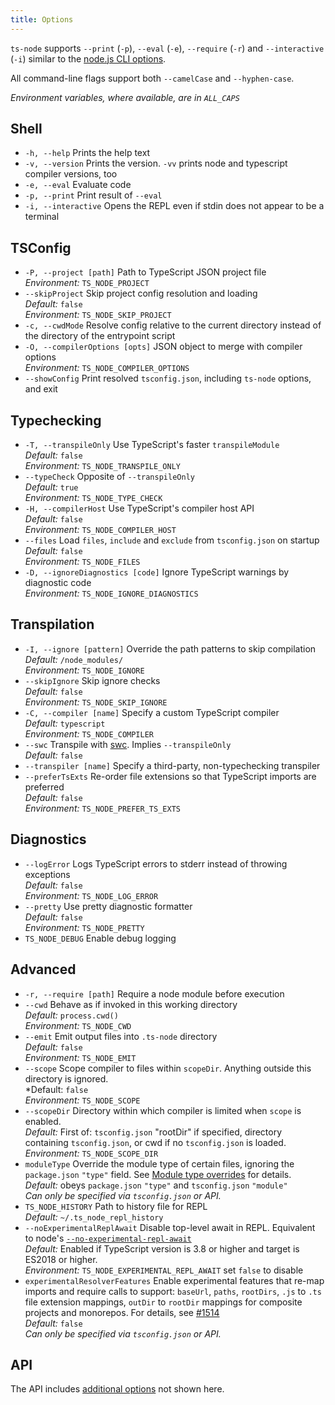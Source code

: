 ```yaml
---
title: Options
---
```


`ts-node` supports `--print` (`-p`), `--eval` (`-e`), `--require` (`-r`) and `--interactive` (`-i`) similar to the [node.js CLI options](https://nodejs.org/api/cli.html).

All command-line flags support both `--camelCase` and `--hyphen-case`.

_Environment variables, where available, are in `ALL_CAPS`_

## Shell

-  `-h, --help`   Prints the help text
-  `-v, --version`   Prints the version. `-vv` prints node and typescript compiler versions, too
-  `-e, --eval`   Evaluate code
-  `-p, --print`   Print result of `--eval`
-  `-i, --interactive`   Opens the REPL even if stdin does not appear to be a terminal

## TSConfig

-  `-P, --project [path]`   Path to TypeScript JSON project file <br/>*Environment:* `TS_NODE_PROJECT`
-  `--skipProject`   Skip project config resolution and loading <br/>*Default:* `false` <br/>*Environment:* `TS_NODE_SKIP_PROJECT`
-  `-c, --cwdMode`   Resolve config relative to the current directory instead of the directory of the entrypoint script
-  `-O, --compilerOptions [opts]`   JSON object to merge with compiler options <br/>*Environment:* `TS_NODE_COMPILER_OPTIONS`
-  `--showConfig`   Print resolved `tsconfig.json`, including `ts-node` options, and exit

## Typechecking

-  `-T, --transpileOnly`   Use TypeScript's faster `transpileModule` <br/>*Default:* `false` <br/>*Environment:* `TS_NODE_TRANSPILE_ONLY`
-  `--typeCheck`   Opposite of `--transpileOnly` <br/>*Default:* `true`<br/>*Environment:* `TS_NODE_TYPE_CHECK`
-  `-H, --compilerHost`   Use TypeScript's compiler host API <br/>*Default:* `false` <br/>*Environment:* `TS_NODE_COMPILER_HOST`
-  `--files`   Load `files`, `include` and `exclude` from `tsconfig.json` on startup <br/>*Default:* `false` <br/>*Environment:* `TS_NODE_FILES`
-  `-D, --ignoreDiagnostics [code]`   Ignore TypeScript warnings by diagnostic code <br/>*Environment:* `TS_NODE_IGNORE_DIAGNOSTICS`

## Transpilation

-  `-I, --ignore [pattern]`   Override the path patterns to skip compilation <br/>*Default:* `/node_modules/` <br/>*Environment:* `TS_NODE_IGNORE`
-  `--skipIgnore`   Skip ignore checks <br/>*Default:* `false` <br/>*Environment:* `TS_NODE_SKIP_IGNORE`
-  `-C, --compiler [name]`   Specify a custom TypeScript compiler <br/>*Default:* `typescript` <br/>*Environment:* `TS_NODE_COMPILER`
-  `--swc`   Transpile with [swc](./transpilers.md#swc).  Implies `--transpileOnly` <br/>*Default:* `false`
-  `--transpiler [name]`   Specify a third-party, non-typechecking transpiler
-  `--preferTsExts`   Re-order file extensions so that TypeScript imports are preferred <br/>*Default:* `false` <br/>*Environment:* `TS_NODE_PREFER_TS_EXTS`

## Diagnostics

-  `--logError`   Logs TypeScript errors to stderr instead of throwing exceptions <br/>*Default:* `false` <br/>*Environment:* `TS_NODE_LOG_ERROR`
-  `--pretty`   Use pretty diagnostic formatter <br/>*Default:* `false` <br/>*Environment:* `TS_NODE_PRETTY`
- `TS_NODE_DEBUG` Enable debug logging<br/>

## Advanced

-  `-r, --require [path]`   Require a node module before execution
-  `--cwd`   Behave as if invoked in this working directory <br/>*Default:* `process.cwd()`<br/>*Environment:* `TS_NODE_CWD`
-  `--emit`   Emit output files into `.ts-node` directory <br/>*Default:* `false` <br/>*Environment:* `TS_NODE_EMIT`
-  `--scope`  Scope compiler to files within `scopeDir`.  Anything outside this directory is ignored. <br/>*Default: `false` <br/>*Environment:* `TS_NODE_SCOPE`
-  `--scopeDir` Directory within which compiler is limited when `scope` is enabled. <br/>*Default:* First of: `tsconfig.json` "rootDir" if specified, directory containing `tsconfig.json`, or cwd if no `tsconfig.json` is loaded.<br/>*Environment:* `TS_NODE_SCOPE_DIR`
-  `moduleType`  Override the module type of certain files, ignoring the `package.json` `"type"` field.  See [Module type overrides](./module-type-overrides.md) for details.<br/>*Default:* obeys `package.json` `"type"` and `tsconfig.json` `"module"` <br/>*Can only be specified via `tsconfig.json` or API.*
- `TS_NODE_HISTORY` Path to history file for REPL <br/>*Default:* `~/.ts_node_repl_history`<br/>
- `--noExperimentalReplAwait` Disable top-level await in REPL.  Equivalent to node's [`--no-experimental-repl-await`](https://nodejs.org/api/cli.html#cli_no_experimental_repl_await)<br/>*Default:* Enabled if TypeScript version is 3.8 or higher and target is ES2018 or higher.<br/>*Environment:* `TS_NODE_EXPERIMENTAL_REPL_AWAIT` set `false` to disable
- `experimentalResolverFeatures` Enable experimental features that re-map imports and require calls to support: `baseUrl`, `paths`, `rootDirs`, `.js` to `.ts` file extension mappings, `outDir` to `rootDir` mappings for composite projects and monorepos.  For details, see [#1514](https://github.com/TypeStrong/ts-node/issues/1514)<br/>*Default:* `false`<br/>*Can only be specified via `tsconfig.json` or API.*

## API

The API includes [additional options](https://typestrong.org/ts-node/api/interfaces/RegisterOptions.html) not shown here.
